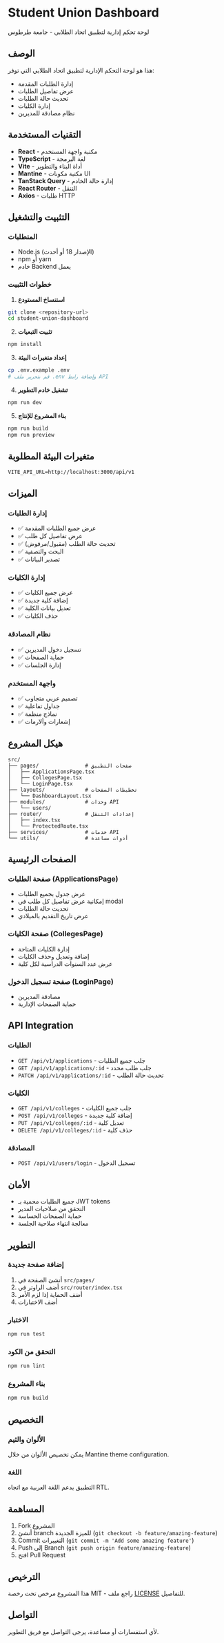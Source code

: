 # Student Union Dashboard

لوحة تحكم إدارية لتطبيق اتحاد الطلابي - جامعة طرطوس

## الوصف

هذا هو لوحة التحكم الإدارية لتطبيق اتحاد الطلابي التي توفر:
- إدارة الطلبات المقدمة
- عرض تفاصيل الطلبات
- تحديث حالة الطلبات
- إدارة الكليات
- نظام مصادقة للمديرين

## التقنيات المستخدمة

- **React** - مكتبة واجهة المستخدم
- **TypeScript** - لغة البرمجة
- **Vite** - أداة البناء والتطوير
- **Mantine** - مكتبة مكونات UI
- **TanStack Query** - إدارة حالة الخادم
- **React Router** - التنقل
- **Axios** - طلبات HTTP

## التثبيت والتشغيل

### المتطلبات
- Node.js (الإصدار 18 أو أحدث)
- npm أو yarn
- خادم Backend يعمل

### خطوات التثبيت

1. **استنساخ المستودع**
```bash
git clone <repository-url>
cd student-union-dashboard
```

2. **تثبيت التبعيات**
```bash
npm install
```

3. **إعداد متغيرات البيئة**
```bash
cp .env.example .env
# قم بتحرير ملف .env وإضافة رابط API
```

4. **تشغيل خادم التطوير**
```bash
npm run dev
```

5. **بناء المشروع للإنتاج**
```bash
npm run build
npm run preview
```

## متغيرات البيئة المطلوبة

```env
VITE_API_URL=http://localhost:3000/api/v1
```

## الميزات

### إدارة الطلبات
- ✅ عرض جميع الطلبات المقدمة
- ✅ عرض تفاصيل كل طلب
- ✅ تحديث حالة الطلب (مقبول/مرفوض)
- ✅ البحث والتصفية
- ✅ تصدير البيانات

### إدارة الكليات
- ✅ عرض جميع الكليات
- ✅ إضافة كلية جديدة
- ✅ تعديل بيانات الكلية
- ✅ حذف الكليات

### نظام المصادقة
- ✅ تسجيل دخول المديرين
- ✅ حماية الصفحات
- ✅ إدارة الجلسات

### واجهة المستخدم
- ✅ تصميم عربي متجاوب
- ✅ جداول تفاعلية
- ✅ نماذج منظمة
- ✅ إشعارات وألارمات

## هيكل المشروع

```
src/
├── pages/               # صفحات التطبيق
│   ├── ApplicationsPage.tsx
│   ├── CollegesPage.tsx
│   └── LoginPage.tsx
├── layouts/             # تخطيطات الصفحات
│   └── DashboardLayout.tsx
├── modules/             # وحدات API
│   └── users/
├── router/              # إعدادات التنقل
│   ├── index.tsx
│   └── ProtectedRoute.tsx
├── services/            # خدمات API
└── utils/               # أدوات مساعدة
```

## الصفحات الرئيسية

### صفحة الطلبات (ApplicationsPage)
- عرض جدول بجميع الطلبات
- إمكانية عرض تفاصيل كل طلب في modal
- تحديث حالة الطلبات
- عرض تاريخ التقديم بالميلادي

### صفحة الكليات (CollegesPage)
- إدارة الكليات المتاحة
- إضافة وتعديل وحذف الكليات
- عرض عدد السنوات الدراسية لكل كلية

### صفحة تسجيل الدخول (LoginPage)
- مصادقة المديرين
- حماية الصفحات الإدارية

## API Integration

### الطلبات
- `GET /api/v1/applications` - جلب جميع الطلبات
- `GET /api/v1/applications/:id` - جلب طلب محدد
- `PATCH /api/v1/applications/:id` - تحديث حالة الطلب

### الكليات
- `GET /api/v1/colleges` - جلب جميع الكليات
- `POST /api/v1/colleges` - إضافة كلية جديدة
- `PUT /api/v1/colleges/:id` - تعديل كلية
- `DELETE /api/v1/colleges/:id` - حذف كلية

### المصادقة
- `POST /api/v1/users/login` - تسجيل الدخول

## الأمان

- جميع الطلبات محمية بـ JWT tokens
- التحقق من صلاحيات المدير
- حماية الصفحات الحساسة
- معالجة انتهاء صلاحية الجلسة

## التطوير

### إضافة صفحة جديدة
1. أنشئ الصفحة في `src/pages/`
2. أضف الراوتر في `src/router/index.tsx`
3. أضف الحماية إذا لزم الأمر
4. أضف الاختبارات

### الاختبار
```bash
npm run test
```

### التحقق من الكود
```bash
npm run lint
```

### بناء المشروع
```bash
npm run build
```

## التخصيص

### الألوان والثيم
يمكن تخصيص الألوان من خلال Mantine theme configuration.

### اللغة
التطبيق يدعم اللغة العربية مع اتجاه RTL.

## المساهمة

1. Fork المشروع
2. أنشئ branch للميزة الجديدة (`git checkout -b feature/amazing-feature`)
3. Commit التغييرات (`git commit -m 'Add some amazing feature'`)
4. Push إلى Branch (`git push origin feature/amazing-feature`)
5. افتح Pull Request

## الترخيص

هذا المشروع مرخص تحت رخصة MIT - راجع ملف [LICENSE](LICENSE) للتفاصيل.

## التواصل

لأي استفسارات أو مساعدة، يرجى التواصل مع فريق التطوير.